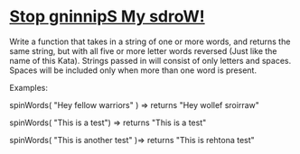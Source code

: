 # [Stop gninnipS My sdroW!](https://www.codewars.com/kata/5264d2b162488dc400000001)
Write a function that takes in a string of one or more words, and returns the same string, but with all five or more letter words reversed (Just like the name of this Kata). Strings passed in will consist of only letters and spaces. Spaces will be included only when more than one word is present.

Examples:

spinWords( "Hey fellow warriors" ) => returns "Hey wollef sroirraw" 

spinWords( "This is a test") => returns "This is a test" 

spinWords( "This is another test" )=> returns "This is rehtona test"

